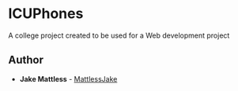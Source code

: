 # ICUPhones

A college project created to be used for a Web development project

## Author

* **Jake Mattless** - [MattlessJake](https://github.com/MattlessJake)

